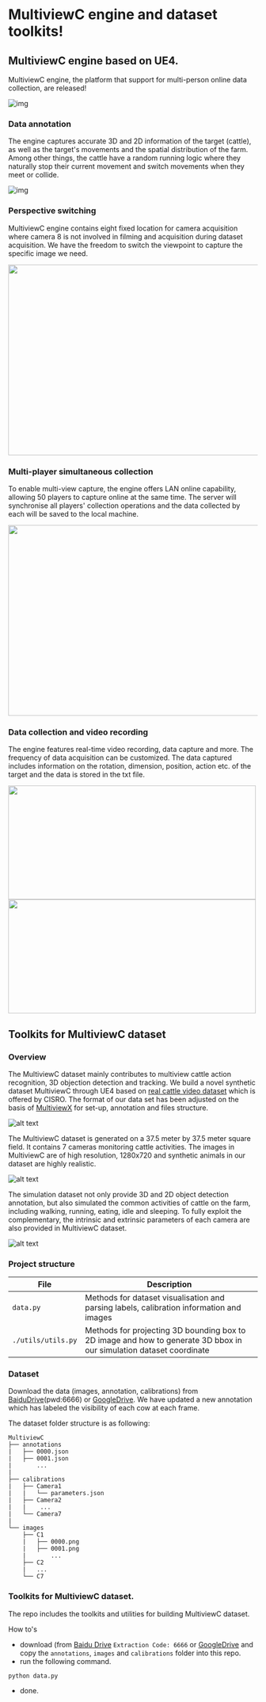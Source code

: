 # MultiviewC engine and dataset toolkits! 
## MultiviewC engine based on UE4.
MultiviewC engine, the platform that support for multi-person online data collection, are released! 

![img](https://github.com/Robert-Mar/MultiviewC/blob/main/github_material/MulitiviewC_nolabel.gif)

### Data annotation
The engine captures accurate 3D and 2D information of the target (cattle), as well as the target's movements and the spatial distribution of the farm. Among other things, the cattle have a random running logic where they naturally stop their current movement and switch movements when they meet or collide.

![img](https://github.com/Robert-Mar/MultiviewC/blob/main/github_material/MulitiviewC_label.gif)

### Perspective switching
MultiviewC engine contains eight fixed location for camera acquisition where camera 8 is not involved in filming and acquisition during dataset acquisition. We have the freedom to switch the viewpoint to capture the specific image we need.

<div align=center>
<img src="https://github.com/Robert-Mar/MultiviewC/blob/main/github_material/clip.gif" width="700" height="385">
</div>

### Multi-player simultaneous collection
To enable multi-view capture, the engine offers LAN online capability, allowing 50 players to capture online at the same time. The server will synchronise all players' collection operations and the data collected by each will be saved to the local machine.

<div align=center>
<img src="https://github.com/Robert-Mar/MultiviewC/blob/main/github_material/multi_process.gif" width="700" height="385">
</div>

### Data collection and video recording
The engine features real-time video recording, data capture and more. The frequency of data acquisition can be customized. The data captured includes information on the rotation, dimension, position, action etc. of the target and the data is stored in the txt file. 

<img src="https://github.com/Robert-Mar/MultiviewC/blob/main/github_material/data.gif" width="500" height="230">  <img src="https://github.com/Robert-Mar/MultiviewC/blob/main/github_material/video.gif" width="500" height="230">

## Toolkits for MultiviewC dataset

### Overview
The MultiviewC dataset mainly contributes to multiview cattle action recognition, 3D objection detection and tracking. We build a novel synthetic dataset MultiviewC through UE4 based on [real cattle video dataset](https://cloudstor.aarnet.edu.au/plus/s/fouvWr9sE6TBueO) which is offered by CISRO. The format of our data set has been adjusted on the basis of [MultiviewX](https://github.com/hou-yz/MultiviewX) for set-up, annotation and files structure.

![alt text](https://github.com/Robert-Mar/MultiviewC/blob/main/github_material/gt.png "Visualization of ground true dataset")

The MultiviewC dataset is generated on a 37.5 meter by 37.5 meter square field. It contains 7 cameras monitoring cattle activities. The images in MultiviewC are of high resolution, 1280x720 and synthetic animals in our dataset are highly realistic. 

![alt text](https://github.com/Robert-Mar/MultiviewC/blob/main/github_material/MultiviewC.png "Visualization of MultiviewC")

The simulation dataset not only provide 3D and 2D object detection annotation, but also simulated the common activities of cattle on the farm, including walking, running, eating, idle and sleeping. To fully exploit the complementary, the intrinsic and extrinsic parameters of each camera are also provided in MultiviewC dataset.

![alt text](https://github.com/Robert-Mar/MultiviewC/blob/main/github_material/labeled_MultiviewC.png "Visualization of Labeled MultiviewC")

### Project structure
| File                   | Description                                                                                      |
| ---------------------- | ------------------------------------------------------------------------------------------------ |
| `data.py`  | Methods for dataset visualisation and parsing labels, calibration information and images                                |
| `./utils/utils.py`  | Methods for projecting 3D bounding box to 2D image and how to generate 3D bbox in our simulation dataset coordinate  |

### Dataset
Download the data (images, annotation, calibrations) from [BaiduDrive](https://pan.baidu.com/s/1s67xf8eznms3eF6GfluYSg)(pwd:6666) or [GoogleDrive](https://drive.google.com/file/d/1OrSDryc7DRxKerhHN-g648sI1VgmlbrI/view?usp=sharing). We have updated a new annotation which has labeled the visibility of each cow at each frame. 

The dataset folder structure is as following:
```
MultiviewC
├── annotations
|   ├── 0000.json
|   ├── 0001.json
|       ...
|       
├── calibrations
|   ├── Camera1
|   |   └── parameters.json
|   ├── Camera2
|   |    ...
|   └── Camera7
|        
└── images
    ├── C1
    |   ├── 0000.png
    |   ├── 0001.png
    |       ...
    ├── C2
    |   ...
    └── C7 
```

### Toolkits for MultiviewC dataset.

The repo includes the toolkits and utilities for building MultiviewC dataset.

How to's
- download (from [Baidu Drive](https://pan.baidu.com/s/1s67xf8eznms3eF6GfluYSg) `Extraction Code: 6666` or [GoogleDrive](https://drive.google.com/file/d/1OrSDryc7DRxKerhHN-g648sI1VgmlbrI/view?usp=sharing) and copy the `annotations`, `images` and `calibrations` folder into this repo. 
- run the following command.
```shell script
python data.py
```
- done.
